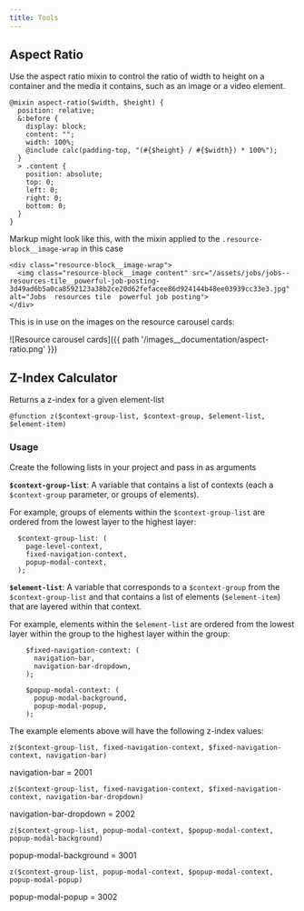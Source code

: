 ```yaml
---
title: Tools
---
```


## Aspect Ratio

Use the aspect ratio mixin to control the ratio of width to height on a container and the media it contains, such as an image or a video element.

```
@mixin aspect-ratio($width, $height) {
  position: relative;
  &:before {
    display: block;
    content: "";
    width: 100%;
    @include calc(padding-top, "(#{$height} / #{$width}) * 100%");
  }
  > .content {
    position: absolute;
    top: 0;
    left: 0;
    right: 0;
    bottom: 0;
  }
}
```

Markup might look like this, with the mixin applied to the `.resource-block__image-wrap` in this case
```
<div class="resource-block__image-wrap">
  <img class="resource-block__image content" src="/assets/jobs/jobs--resources-tile__powerful-job-posting-3d49ad6b5a0ca8592123a38b2ce20d62fefacee86d924144b48ee03939cc33e3.jpg" alt="Jobs  resources tile  powerful job posting">
</div>
```

This is in use on the images on the resource carousel cards:

![Resource carousel cards]({{ path '/images__documentation/aspect-ratio.png' }})


## Z-Index Calculator

Returns a z-index for a given element-list

```
@function z($context-group-list, $context-group, $element-list, $element-item)
```

### Usage
Create the following lists in your project and pass in as arguments

  **`$context-group-list`**:
  A variable that contains a list of contexts (each a `$context-group` parameter, or groups of elements).

  For example, groups of elements within the `$context-group-list` are ordered from the lowest layer to the highest layer:

```
  $context-group-list: (
    page-level-context,
    fixed-navigation-context,
    popup-modal-context,
  );
```


  **`$element-list`**:
  A variable that corresponds to a `$context-group` from the `$context-group-list` and that contains a list of elements (`$element-item`) that are layered within that context.

  For example, elements within the `$element-list` are ordered from the lowest layer within the group to the highest layer within the group:

```
    $fixed-navigation-context: (
      navigation-bar,
      navigation-bar-dropdown,
    );

    $popup-modal-context: (
      popup-modal-background,
      popup-modal-popup,
    );
```

  The example elements above will have the following z-index values:
  ```
  z($context-group-list, fixed-navigation-context, $fixed-navigation-context, navigation-bar)
  ```
  navigation-bar = 2001

  ```
  z($context-group-list, fixed-navigation-context, $fixed-navigation-context, navigation-bar-dropdown)
  ```
  navigation-bar-dropdown = 2002

  ```
  z($context-group-list, popup-modal-context, $popup-modal-context, popup-modal-background)
  ```
  popup-modal-background = 3001

  ```
  z($context-group-list, popup-modal-context, $popup-modal-context, popup-modal-popup)
  ```
  popup-modal-popup = 3002
